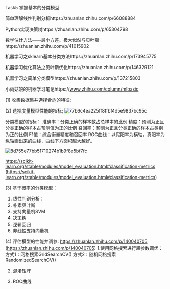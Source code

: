 Task5 掌握基本的分类模型

简单理解线性判别分析https://zhuanlan.zhihu.com/p/66088884

Python实现决策树https://zhuanlan.zhihu.com/p/65304798

数学估计方法——最小方差、极大似然与贝叶斯https://zhuanlan.zhihu.com/p/41015902

机器学习之sklearn基本分类方法https://zhuanlan.zhihu.com/p/173945775

机器学习优化算法之贝叶斯优化https://zhuanlan.zhihu.com/p/146329121

机器学习之简单分类模型https://zhuanlan.zhihu.com/p/137215803

小雨姑娘的机器学习笔记https://www.zhihu.com/column/mlbasic



(1) 收集数据集并选择合适的特征;

(2) 选择度量模型性能的指标;
![77b6c4ea225ff8ffbf4d5e9837bc95c](https://user-images.githubusercontent.com/62379948/112726312-b1a15880-8f57-11eb-9148-060a50cfc567.png)


分类模型的指标：
准确率：分类正确的样本数占总样本的比例
精度：预测为正且分类正确的样本占预测值为正的比例 
召回率：预测为正且分类正确的样本占类别为正的比例 
F1值：综合衡量精度和召回率
ROC曲线：以假阳率为横轴，真阳率为纵轴画出来的曲线，曲线下方面积越大越好。

![8d755e77bb51710274b1b9f8e5bf7fc](https://user-images.githubusercontent.com/62379948/112726354-e9100500-8f57-11eb-9e87-60a34ac745f3.png)

https://scikit-learn.org/stable/modules/model_evaluation.html#classification-metrics
(https://scikit-learn.org/stable/modules/model_evaluation.html#classification-metrics)


(3) 基于概率的分类模型：
  1. 线性判别分析：
  2. 朴素贝叶斯
  3. 支持向量机SVM
  4. 决策树
  5. 逻辑回归
  6. 非线性支持向量机
  
(4) 评估模型的性能并调参:
https://zhuanlan.zhihu.com/p/140040705
(https://zhuanlan.zhihu.com/p/140040705)
  1.使用网格搜索进行超参数调优：
    方式1：网格搜索GridSearchCV()
    方式2：随机网格搜索RandomizedSearchCV()
  
  2. 混淆矩阵
  
  3. ROC曲线
